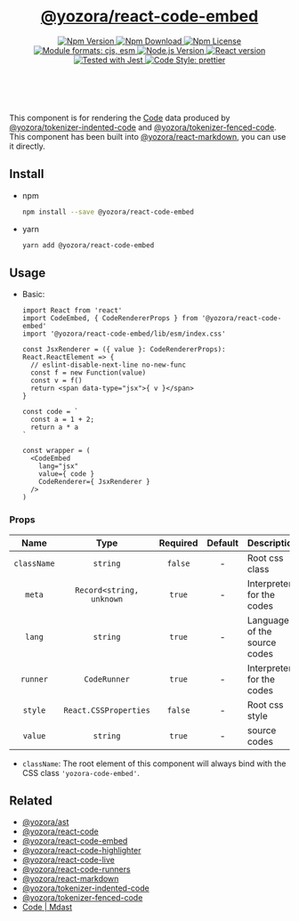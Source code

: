 <header>
  <h1 align="center">
    <a href="https://github.com/yozorajs/yozora-react/tree/main/packages/code-embed#readme">@yozora/react-code-embed</a>
  </h1>
  <div align="center">
    <a href="https://www.npmjs.com/package/@yozora/react-code-embed">
      <img
        alt="Npm Version"
        src="https://img.shields.io/npm/v/@yozora/react-code-embed.svg"
      />
    </a>
    <a href="https://www.npmjs.com/package/@yozora/react-code-embed">
      <img
        alt="Npm Download"
        src="https://img.shields.io/npm/dm/@yozora/react-code-embed.svg"
      />
    </a>
    <a href="https://www.npmjs.com/package/@yozora/react-code-embed">
      <img
        alt="Npm License"
        src="https://img.shields.io/npm/l/@yozora/react-code-embed.svg"
      />
    </a>
    <a href="#install">
      <img
        alt="Module formats: cjs, esm"
        src="https://img.shields.io/badge/module_formats-cjs%2C%20esm-green.svg"
      />
    </a>
    <a href="https://github.com/nodejs/node">
      <img
        alt="Node.js Version"
        src="https://img.shields.io/node/v/@yozora/react-code-embed"
      />
    </a>
    <a href="https://github.com/facebook/react">
      <img
        alt="React version"
        src="https://img.shields.io/npm/dependency-version/@yozora/react-code-embed/peer/react"
      />
    </a>
    <a href="https://github.com/facebook/jest">
      <img
        alt="Tested with Jest"
        src="https://img.shields.io/badge/tested_with-jest-9c465e.svg"
      />
    </a>
    <a href="https://github.com/prettier/prettier">
      <img
        alt="Code Style: prettier"
        src="https://img.shields.io/badge/code_style-prettier-ff69b4.svg?style=flat-square"
      />
    </a>
  </div>
</header>
<br/>

This component is for rendering the [Code][@yozora/ast] data produced by
[@yozora/tokenizer-indented-code][] and [@yozora/tokenizer-fenced-code].\
This component has been built into [@yozora/react-markdown][], you can use it directly.

## Install

* npm

  ```bash
  npm install --save @yozora/react-code-embed
  ```

* yarn

  ```bash
  yarn add @yozora/react-code-embed
  ```

## Usage

* Basic:

  ```tsx
  import React from 'react'
  import CodeEmbed, { CodeRendererProps } from '@yozora/react-code-embed'
  import '@yozora/react-code-embed/lib/esm/index.css'

  const JsxRenderer = ({ value }: CodeRendererProps): React.ReactElement => {
    // eslint-disable-next-line no-new-func
    const f = new Function(value)
    const v = f()
    return <span data-type="jsx">{ v }</span>
  }

  const code = `
    const a = 1 + 2;
    return a * a
  `

  const wrapper = (
    <CodeEmbed
      lang="jsx"
      value={ code }
      CodeRenderer={ JsxRenderer }
    />
  )
  ```

### Props

Name          | Type                      | Required  | Default | Description
:------------:|:-------------------------:|:---------:|:-------:|:-------------
`className`   | `string`                  | `false`   | -       | Root css class
`meta`        | `Record<string, unknown`  | `true`    | -       | Interpreter for the codes
`lang`        | `string`                  | `true`    | -       | Language of the source codes
`runner`      | `CodeRunner`              | `true`    | -       | Interpreter for the codes
`style`       | `React.CSSProperties`     | `false`   | -       | Root css style
`value`       | `string`                  | `true`    | -       | source codes


* `className`: The root element of this component will always bind with the
  CSS class `'yozora-code-embed'`.


## Related

* [@yozora/ast][]
* [@yozora/react-code][]
* [@yozora/react-code-embed][]
* [@yozora/react-code-highlighter][]
* [@yozora/react-code-live][]
* [@yozora/react-code-runners][]
* [@yozora/react-markdown][]
* [@yozora/tokenizer-indented-code][]
* [@yozora/tokenizer-fenced-code][]
* [Code | Mdast][mdast]


[@yozora/ast]: https://www.npmjs.com/package/@yozora/ast#code
[@yozora/react-code]: https://www.npmjs.com/package/@yozora/react-code
[@yozora/react-code-embed]: https://www.npmjs.com/package/@yozora/react-code-embed
[@yozora/react-code-highlighter]: https://www.npmjs.com/package/@yozora/react-code-highlighter
[@yozora/react-code-live]: https://www.npmjs.com/package/@yozora/react-code-live
[@yozora/react-code-runners]: https://www.npmjs.com/package/@yozora/react-code-runners
[@yozora/react-markdown]: https://www.npmjs.com/package/@yozora/react-markdown
[@yozora/tokenizer-indented-code]: https://www.npmjs.com/package/@yozora/tokenizer-indented-code
[@yozora/tokenizer-fenced-code]: https://www.npmjs.com/package/@yozora/tokenizer-fenced-code
[mdast]: https://github.com/syntax-tree/mdast#code